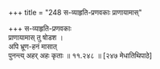 +++
title = "248 स-व्याहृति-प्रणवकाः प्राणायामास्"

+++
स-व्याहृति-प्रणवकाः  
प्राणायामास् तु षोडश ।  
अपि भ्रूण-हनं मासात्  
पुनन्त्य् अहर् अहः कृताः  ॥ ११.२४८ ॥ [२४७ मेधातिथिपाठे]
